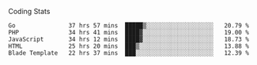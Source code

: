 Coding Stats
<!--START_SECTION:waka-->

```text
Go               37 hrs 57 mins  █████▒░░░░░░░░░░░░░░░░░░░   20.79 %
PHP              34 hrs 41 mins  ████▓░░░░░░░░░░░░░░░░░░░░   19.00 %
JavaScript       34 hrs 12 mins  ████▓░░░░░░░░░░░░░░░░░░░░   18.73 %
HTML             25 hrs 20 mins  ███▒░░░░░░░░░░░░░░░░░░░░░   13.88 %
Blade Template   22 hrs 37 mins  ███░░░░░░░░░░░░░░░░░░░░░░   12.39 %
```

<!--END_SECTION:waka-->
